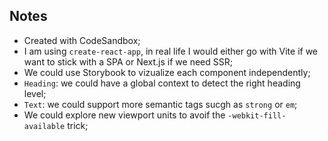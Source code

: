 ## Notes

- Created with CodeSandbox;
- I am using `create-react-app`, in real life I would either go with Vite if we want to stick with a SPA or Next.js if we need SSR;
- We could use Storybook to vizualize each component independently;
- `Heading`: we could have a global context to detect the right heading level;
- `Text`: we could support more semantic tags sucgh as `strong` or `em`;
- We could explore new viewport units to avoif the `-webkit-fill-available` trick;
